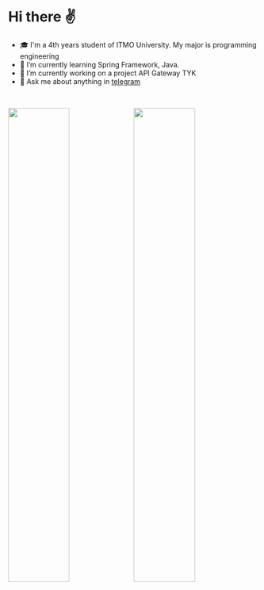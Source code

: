 # Hi there ✌️

- 🎓 I'm a 4th years student of ITMO University. My major is programming engineering
- 🌱 I’m currently learning Spring Framework, Java.
- 🔭 I’m currently working on a project API Gateway TYK
- 💬 Ask me about anything in [telegram](https://t.me/silmont) 

<br/>
<p align="left">
  <img width="49.5%"  src="https://github-readme-stats.vercel.app/api/top-langs/?username=wizarsi&layout=compact">
<img width="49.5%"   src="https://github-readme-stats.vercel.app/api?username=wizarsi">
  </p>
<br/>




